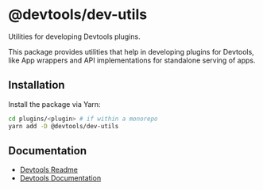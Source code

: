 # @devtools/dev-utils

Utilities for developing Devtools plugins.

This package provides utilities that help in developing plugins for Devtools, like App wrappers and API implementations for standalone serving of apps.

## Installation

Install the package via Yarn:

```sh
cd plugins/<plugin> # if within a monorepo
yarn add -D @devtools/dev-utils
```

## Documentation

- [Devtools Readme](https://github.com/khulnasoft/devtools/blob/master/README.md)
- [Devtools Documentation](https://devtools.khulnasoft.com/docs)
